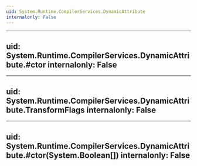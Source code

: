 ```yaml
---
uid: System.Runtime.CompilerServices.DynamicAttribute
internalonly: False
---
```


---
uid: System.Runtime.CompilerServices.DynamicAttribute.#ctor
internalonly: False
---

---
uid: System.Runtime.CompilerServices.DynamicAttribute.TransformFlags
internalonly: False
---

---
uid: System.Runtime.CompilerServices.DynamicAttribute.#ctor(System.Boolean[])
internalonly: False
---
